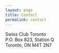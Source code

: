 ```yaml
---
layout: page
title: Contact
permalink: contact
---
```


Swiss Club Toronto  
P.O. Box 823, Station Q  
Toronto, ON M4T 2N7

